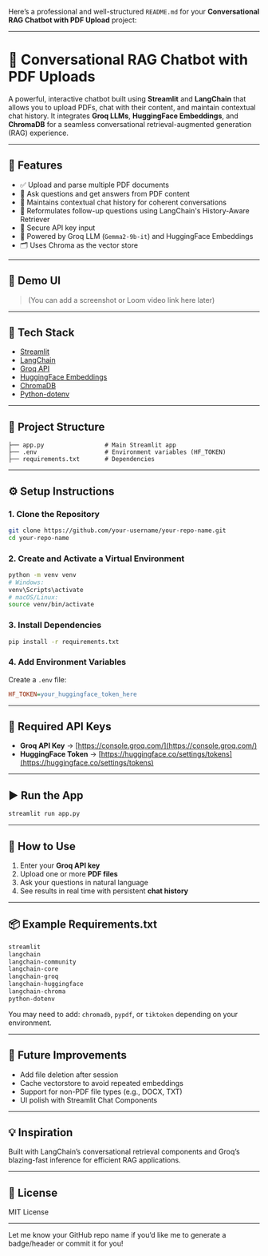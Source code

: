 Here’s a professional and well-structured `README.md` for your **Conversational RAG Chatbot with PDF Upload** project:

---

# 🧠 Conversational RAG Chatbot with PDF Uploads

A powerful, interactive chatbot built using **Streamlit** and **LangChain** that allows you to upload PDFs, chat with their content, and maintain contextual chat history. It integrates **Groq LLMs**, **HuggingFace Embeddings**, and **ChromaDB** for a seamless conversational retrieval-augmented generation (RAG) experience.

---

## 🚀 Features

- ✅ Upload and parse multiple PDF documents
- 💬 Ask questions and get answers from PDF content
- 🧠 Maintains contextual chat history for coherent conversations
- 🔎 Reformulates follow-up questions using LangChain's History-Aware Retriever
- 🔐 Secure API key input
- 📄 Powered by Groq LLM (`Gemma2-9b-it`) and HuggingFace Embeddings
- 🗂️ Uses Chroma as the vector store

---

## 📸 Demo UI

> (You can add a screenshot or Loom video link here later)

---

## 🧱 Tech Stack

- [Streamlit](https://streamlit.io/)
- [LangChain](https://www.langchain.com/)
- [Groq API](https://console.groq.com/)
- [HuggingFace Embeddings](https://huggingface.co/)
- [ChromaDB](https://www.trychroma.com/)
- [Python-dotenv](https://pypi.org/project/python-dotenv/)

---

## 📁 Project Structure

```
├── app.py                 # Main Streamlit app
├── .env                   # Environment variables (HF_TOKEN)
├── requirements.txt       # Dependencies
```

---

## ⚙️ Setup Instructions

### 1. Clone the Repository

```bash
git clone https://github.com/your-username/your-repo-name.git
cd your-repo-name
```

### 2. Create and Activate a Virtual Environment

```bash
python -m venv venv
# Windows:
venv\Scripts\activate
# macOS/Linux:
source venv/bin/activate
```

### 3. Install Dependencies

```bash
pip install -r requirements.txt
```

### 4. Add Environment Variables

Create a `.env` file:

```ini
HF_TOKEN=your_huggingface_token_here
```

---

## 🔑 Required API Keys

- **Groq API Key** → [https://console.groq.com/](https://console.groq.com/)
- **HuggingFace Token** → [https://huggingface.co/settings/tokens](https://huggingface.co/settings/tokens)

---

## ▶️ Run the App

```bash
streamlit run app.py
```

---

## 📝 How to Use

1. Enter your **Groq API key**
2. Upload one or more **PDF files**
3. Ask your questions in natural language
4. See results in real time with persistent **chat history**

---

## 📦 Example Requirements.txt

```txt
streamlit
langchain
langchain-community
langchain-core
langchain-groq
langchain-huggingface
langchain-chroma
python-dotenv
```

You may need to add: `chromadb`, `pypdf`, or `tiktoken` depending on your environment.

---

## 🧠 Future Improvements

- Add file deletion after session
- Cache vectorstore to avoid repeated embeddings
- Support for non-PDF file types (e.g., DOCX, TXT)
- UI polish with Streamlit Chat Components

---

## 💡 Inspiration

Built with LangChain’s conversational retrieval components and Groq’s blazing-fast inference for efficient RAG applications.

---

## 📜 License

MIT License

---

Let me know your GitHub repo name if you’d like me to generate a badge/header or commit it for you!
